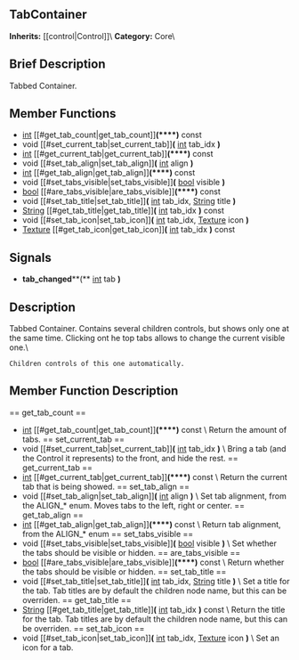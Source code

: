 ##  TabContainer  
**Inherits:** [[control|Control]]\\
**Category:** Core\\
##  Brief Description  
Tabbed Container.
##  Member Functions 
  * [int](class_int) [[#get_tab_count|get_tab_count]]**(****)** const
  * void [[#set_current_tab|set_current_tab]]**(** [int](class_int) tab_idx **)**
  * [int](class_int) [[#get_current_tab|get_current_tab]]**(****)** const
  * void [[#set_tab_align|set_tab_align]]**(** [int](class_int) align **)**
  * [int](class_int) [[#get_tab_align|get_tab_align]]**(****)** const
  * void [[#set_tabs_visible|set_tabs_visible]]**(** [bool](class_bool) visible **)**
  * [bool](class_bool) [[#are_tabs_visible|are_tabs_visible]]**(****)** const
  * void [[#set_tab_title|set_tab_title]]**(** [int](class_int) tab_idx, [String](class_string) title **)**
  * [String](class_string) [[#get_tab_title|get_tab_title]]**(** [int](class_int) tab_idx **)** const
  * void [[#set_tab_icon|set_tab_icon]]**(** [int](class_int) tab_idx, [Texture](class_texture) icon **)**
  * [Texture](class_texture) [[#get_tab_icon|get_tab_icon]]**(** [int](class_int) tab_idx **)** const
##  Signals  
  * **tab_changed****(** [int](class_int) tab **)**
##  Description  
Tabbed Container. Contains several children controls, but shows only one at the same time. Clicking ont he top tabs allows to change the current visible one.\\

	Children controls of this one automatically.
##  Member Function Description  
==  get_tab_count  ==
  * [int](class_int) [[#get_tab_count|get_tab_count]]**(****)** const
\\
Return the amount of tabs.
==  set_current_tab  ==
  * void [[#set_current_tab|set_current_tab]]**(** [int](class_int) tab_idx **)**
\\
Bring a tab (and the Control it represents) to the front, and hide the rest.
==  get_current_tab  ==
  * [int](class_int) [[#get_current_tab|get_current_tab]]**(****)** const
\\
Return the current tab that is being showed.
==  set_tab_align  ==
  * void [[#set_tab_align|set_tab_align]]**(** [int](class_int) align **)**
\\
Set tab alignment, from the ALIGN_* enum. Moves tabs to the left, right or center.
==  get_tab_align  ==
  * [int](class_int) [[#get_tab_align|get_tab_align]]**(****)** const
\\
Return tab alignment, from the ALIGN_* enum
==  set_tabs_visible  ==
  * void [[#set_tabs_visible|set_tabs_visible]]**(** [bool](class_bool) visible **)**
\\
Set whether the tabs should be visible or hidden.
==  are_tabs_visible  ==
  * [bool](class_bool) [[#are_tabs_visible|are_tabs_visible]]**(****)** const
\\
Return whether the tabs should be visible or hidden.
==  set_tab_title  ==
  * void [[#set_tab_title|set_tab_title]]**(** [int](class_int) tab_idx, [String](class_string) title **)**
\\
Set a title for the tab. Tab titles are by default the children node name, but this can be overriden.
==  get_tab_title  ==
  * [String](class_string) [[#get_tab_title|get_tab_title]]**(** [int](class_int) tab_idx **)** const
\\
Return the title for the tab. Tab titles are by default the children node name, but this can be overriden.
==  set_tab_icon  ==
  * void [[#set_tab_icon|set_tab_icon]]**(** [int](class_int) tab_idx, [Texture](class_texture) icon **)**
\\
Set an icon for a tab.
